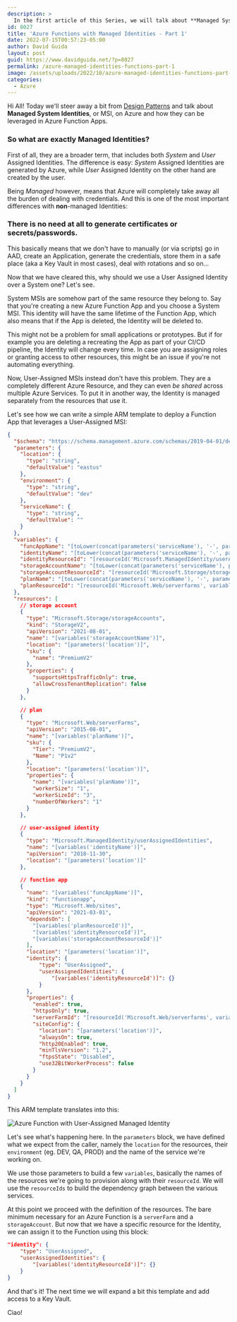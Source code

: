 ```yaml
---
description: >
  In the first article of this Series, we will talk about **Managed System Identities**, or MSI, on Azure and how they can be leveraged in Azure Function Apps.
id: 8027
title: 'Azure Functions with Managed Identities - Part 1'
date: 2022-07-15T00:57:23-05:00
author: David Guida
layout: post
guid: https://www.davidguida.net/?p=8027
permalink: /azure-managed-identities-functions-part-1
image: /assets/uploads/2022/10/azure-managed-identities-functions-part-1.jpg
categories:  
  - Azure
---
```


Hi All! Today we'll steer away a bit from <a href='/is-dependency-injection-dead-part-1' target='_blank'>Design Patterns</a> and talk about **Managed System Identities**, or MSI, on Azure and how they can be leveraged in Azure Function Apps.

### So what are exactly **Managed Identities**? 

First of all, they are a broader term, that includes both *System* and *User* Assigned Identities. The difference is easy: *System* Assigned Identities are generated by Azure, while *User* Assigned Identity on the other hand are created by the user.

Being *Managed* however, means that Azure will completely take away all the burden of dealing with credentials. And this is one of the most important differences with **non**-managed Identities:

### There is no need at all to generate certificates or secrets/passwords.

This basically means that we don't have to manually (or via scripts) go in AAD, create an Application, generate the credentials, store them in a safe place (aka a Key Vault in most cases), deal with rotations and so on...

Now that we have cleared this, why should we use a User Assigned Identity over a System one? Let's see.

System MSIs are somehow part of the same resource they belong to. Say that you're creating a new Azure Function App and you choose a System MSI. This identity will have the same lifetime of the Function App, which also means that if the App is deleted, the Identity will be deleted to.

This might not be a problem for small applications or prototypes. But if for example you are deleting a recreating the App as part of your CI/CD pipeline, the Identity will change every time. In case you are assigning roles or granting access to other resources, this might be an issue if you're not automating everything.

Now, User-Assigned MSIs instead don't have this problem. They are a completely different Azure Resource, and they can even *be shared* across multiple Azure Services. To put it in another way, the Identity is managed separately from the resources that use it.

Let's see how we can write a simple ARM template to deploy a Function App that leverages a User-Assigned MSI:

```json
{
  "$schema": "https://schema.management.azure.com/schemas/2019-04-01/deploymentTemplate.json#",
  "parameters": { 
    "location": {
      "type": "string",
      "defaultValue": "eastus"
    },
    "environment": {
      "type": "string",
      "defaultValue": "dev"
    },
    "serviceName": {
      "type": "string",
      "defaultValue": ""
    }
  },
  "variables": {
    "funcAppName": "[toLower(concat(parameters('serviceName'), '-', parameters('environment')))]",
    "identityName": "[toLower(concat(parameters('serviceName'), '-', parameters('environment')))]",
    "identityResourceId": "[resourceId('Microsoft.ManagedIdentity/userAssignedIdentities', variables('identityName'))]",
    "storageAccountName": "[toLower(concat(parameters('serviceName'), parameters('environment')))]",
    "storageAccountResourceId": "[resourceId('Microsoft.Storage/storageAccounts', variables('storageAccountName'))]",
    "planName": "[toLower(concat(parameters('serviceName'), '-', parameters('environment')))]",
    "planResourceId": "[resourceId('Microsoft.Web/serverfarms', variables('planName'))]"
  },
  "resources": [
    // storage account
    {
      "type": "Microsoft.Storage/storageAccounts",
      "kind": "StorageV2",
      "apiVersion": "2021-08-01",
      "name": "[variables('storageAccountName')]",
      "location": "[parameters('location')]",
      "sku": {
        "name": "PremiumV2"
      },
      "properties": {
        "supportsHttpsTrafficOnly": true,
        "allowCrossTenantReplication": false
      }
    },

    // plan
    {
      "type": "Microsoft.Web/serverFarms",
      "apiVersion": "2015-08-01",
      "name": "[variables('planName')]",
      "sku": {
        "Tier": "PremiumV2",
        "Name": "P1v2"
      },
      "location": "[parameters('location')]",
      "properties": {
        "name": "[variables('planName')]",
        "workerSize": "1",
        "workerSizeId": "3",
        "numberOfWorkers": "1"
      }
    },

    // user-assigned identity
    {
      "type": "Microsoft.ManagedIdentity/userAssignedIdentities",
      "name": "[variables('identityName')]",
      "apiVersion": "2018-11-30",
      "location": "[parameters('location')]"
    },

    // function app
    {
      "name": "[variables('funcAppName')]",
      "kind": "functionapp",
      "type": "Microsoft.Web/sites",
      "apiVersion": "2021-03-01",
      "dependsOn": [
        "[variables('planResourceId')]",
        "[variables('identityResourceId')]",
        "[variables('storageAccountResourceId')]"
      ],
      "location": "[parameters('location')]",
      "identity": {
          "type": "UserAssigned",
          "userAssignedIdentities": {
              "[variables('identityResourceId')]": {}
          }
      },    
      "properties": {
        "enabled": true,
        "httpsOnly": true,
        "serverFarmId": "[resourceId('Microsoft.Web/serverfarms', variables('planName'))]",        
        "siteConfig": {
          "location": "[parameters('location')]",
          "alwaysOn": true,
          "http20Enabled": true,
          "minTlsVersion": "1.2",
          "ftpsState": "Disabled",
          "use32BitWorkerProcess": false
        }
      }
    }
  ]
}
```
This ARM template translates into this:

![Azure Function with User-Assigned Managed Identity](/assets/uploads/2022/10/user-assigned-identity-resources.jpg)

Let's see what's happening here. In the `parameters` block, we have defined what we expect from the caller, namely the `location` for the resources, their `environment` (eg. DEV, QA, PROD) and the name of the service we're working on.

We use those parameters to build a few `variables`, basically the names of the resources we're going to provision along with their `resourceId`. We will use the `resourceIds` to build the dependency graph between the various services.

At this point we proceed with the definition of the resources. The bare minimum necessary for an Azure Function is a `serverFarm` and a `storageAccount`. But now that we have a specific resource for the Identity, we can assign it to the Function using this block:
```json
"identity": {
    "type": "UserAssigned",
    "userAssignedIdentities": {
        "[variables('identityResourceId')]": {}
    }
}
```      

And that's it! The next time we will expand a bit this template and add access to a Key Vault.

Ciao!